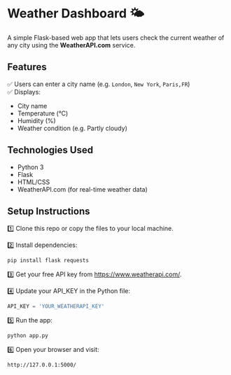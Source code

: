 # Weather Dashboard 🌤

A simple Flask-based web app that lets users check the current weather of any city using the **WeatherAPI.com** service.

## Features
✅ Users can enter a city name (e.g. `London`, `New York`, `Paris,FR`)  
✅ Displays:
- City name
- Temperature (°C)
- Humidity (%)
- Weather condition (e.g. Partly cloudy)

## Technologies Used
- Python 3
- Flask
- HTML/CSS
- WeatherAPI.com (for real-time weather data)

## Setup Instructions

1️⃣ Clone this repo or copy the files to your local machine.  

2️⃣ Install dependencies:
```bash
pip install flask requests
```
3️⃣ Get your free API key from https://www.weatherapi.com/.

4️⃣ Update your API_KEY in the Python file:
```python
API_KEY = 'YOUR_WEATHERAPI_KEY'
```
5️⃣ Run the app:
```bash
python app.py
```
6️⃣ Open your browser and visit:
```
http://127.0.0.1:5000/
```
